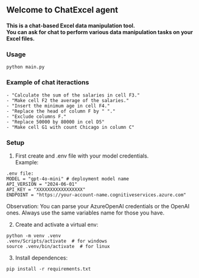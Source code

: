 ## Welcome to ChatExcel agent

<h4>This is a chat-based Excel data manipulation tool.<br>
You can ask for chat to perform various data manipulation tasks on your Excel files.<br></h4>

### Usage

```
python main.py
```

### Example of chat iteractions
```
- "Calculate the sum of the salaries in cell F3."
- "Make cell F2 the average of the salaries."
- "Insert the minimum age in cell F4."
- "Replace the head of column F by " "."
- "Exclude columns F."
- "Replace 50000 by 80000 in cel D5"
- "Make cell G1 with count Chicago in column C"

```

### Setup

1. First create and .env file with your model credentials.
<br>Example:
```
.env file:
MODEL = "gpt-4o-mini" # deployment model name
API_VERSION = "2024-06-01"
API_KEY = "XXXXXXXXXXXXXXXXX"
ENDPOINT = "https://your-account-name.cognitiveservices.azure.com"
```

Observation: You can parse your AzureOpenAI credentials or the OpenAI ones. Always use the same variables name for those you have.


2. Create and activate a virtual env:
```
python -m venv .venv
.venv/Scripts/activate  # for windows
source .venv/bin/activate  # for linux
```

3. Install dependences:
    
```
pip install -r requirements.txt
```